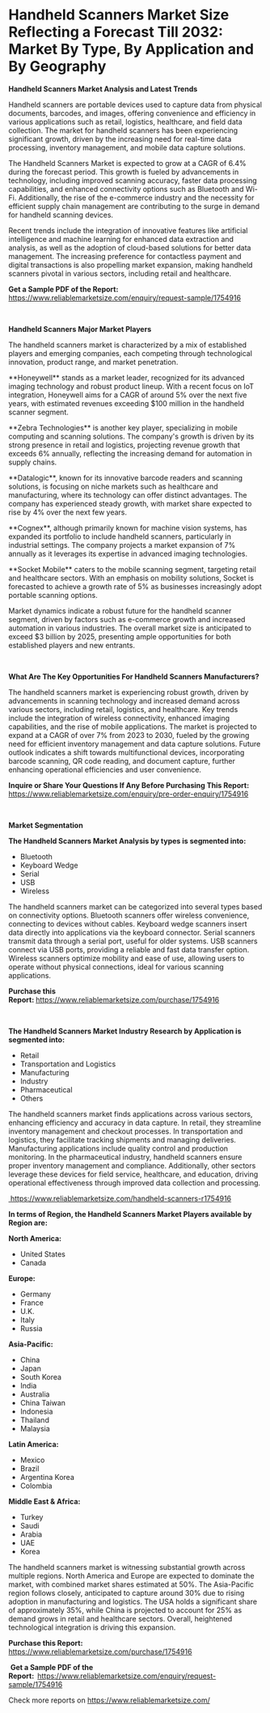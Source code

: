 <p><h1>Handheld Scanners Market Size Reflecting a Forecast Till 2032: Market By Type, By Application and By Geography</h1></p><p><strong>Handheld Scanners Market Analysis and Latest Trends</strong></p>
<p><p>Handheld scanners are portable devices used to capture data from physical documents, barcodes, and images, offering convenience and efficiency in various applications such as retail, logistics, healthcare, and field data collection. The market for handheld scanners has been experiencing significant growth, driven by the increasing need for real-time data processing, inventory management, and mobile data capture solutions.</p><p>The Handheld Scanners Market is expected to grow at a CAGR of 6.4% during the forecast period. This growth is fueled by advancements in technology, including improved scanning accuracy, faster data processing capabilities, and enhanced connectivity options such as Bluetooth and Wi-Fi. Additionally, the rise of the e-commerce industry and the necessity for efficient supply chain management are contributing to the surge in demand for handheld scanning devices.</p><p>Recent trends include the integration of innovative features like artificial intelligence and machine learning for enhanced data extraction and analysis, as well as the adoption of cloud-based solutions for better data management. The increasing preference for contactless payment and digital transactions is also propelling market expansion, making handheld scanners pivotal in various sectors, including retail and healthcare.</p></p>
<p><strong>Get a Sample PDF of the Report:&nbsp;</strong> <a href="https://www.reliablemarketsize.com/enquiry/request-sample/1754916?utm_campaign=2363&utm_medium=2&utm_source=Github&utm_content=ia&utm_term=07022025&utm_id=handheld-scanners">https://www.reliablemarketsize.com/enquiry/request-sample/1754916</a></p>
<p>&nbsp;</p>
<p><strong>Handheld Scanners Major Market Players</strong></p>
<p><p>The handheld scanners market is characterized by a mix of established players and emerging companies, each competing through technological innovation, product range, and market penetration.</p><p>**Honeywell** stands as a market leader, recognized for its advanced imaging technology and robust product lineup. With a recent focus on IoT integration, Honeywell aims for a CAGR of around 5% over the next five years, with estimated revenues exceeding $100 million in the handheld scanner segment.</p><p>**Zebra Technologies** is another key player, specializing in mobile computing and scanning solutions. The company's growth is driven by its strong presence in retail and logistics, projecting revenue growth that exceeds 6% annually, reflecting the increasing demand for automation in supply chains.</p><p>**Datalogic**, known for its innovative barcode readers and scanning solutions, is focusing on niche markets such as healthcare and manufacturing, where its technology can offer distinct advantages. The company has experienced steady growth, with market share expected to rise by 4% over the next few years.</p><p>**Cognex**, although primarily known for machine vision systems, has expanded its portfolio to include handheld scanners, particularly in industrial settings. The company projects a market expansion of 7% annually as it leverages its expertise in advanced imaging technologies.</p><p>**Socket Mobile** caters to the mobile scanning segment, targeting retail and healthcare sectors. With an emphasis on mobility solutions, Socket is forecasted to achieve a growth rate of 5% as businesses increasingly adopt portable scanning options.</p><p>Market dynamics indicate a robust future for the handheld scanner segment, driven by factors such as e-commerce growth and increased automation in various industries. The overall market size is anticipated to exceed $3 billion by 2025, presenting ample opportunities for both established players and new entrants.</p></p>
<p>&nbsp;</p>
<p><strong>What Are The Key Opportunities For Handheld Scanners Manufacturers?</strong></p>
<p><p>The handheld scanners market is experiencing robust growth, driven by advancements in scanning technology and increased demand across various sectors, including retail, logistics, and healthcare. Key trends include the integration of wireless connectivity, enhanced imaging capabilities, and the rise of mobile applications. The market is projected to expand at a CAGR of over 7% from 2023 to 2030, fueled by the growing need for efficient inventory management and data capture solutions. Future outlook indicates a shift towards multifunctional devices, incorporating barcode scanning, QR code reading, and document capture, further enhancing operational efficiencies and user convenience.</p></p>
<p><strong>Inquire or Share Your Questions If Any Before Purchasing This Report:</strong> <a href="https://www.reliablemarketsize.com/enquiry/pre-order-enquiry/1754916?utm_campaign=2363&utm_medium=2&utm_source=Github&utm_content=ia&utm_term=07022025&utm_id=handheld-scanners">https://www.reliablemarketsize.com/enquiry/pre-order-enquiry/1754916</a></p>
<p>&nbsp;</p>
<p><strong>Market Segmentation</strong></p>
<p><strong>The Handheld Scanners Market Analysis by types is segmented into:</strong></p>
<p><ul><li>Bluetooth</li><li>Keyboard Wedge</li><li>Serial</li><li>USB</li><li>Wireless</li></ul></p>
<p><p>The handheld scanners market can be categorized into several types based on connectivity options. Bluetooth scanners offer wireless convenience, connecting to devices without cables. Keyboard wedge scanners insert data directly into applications via the keyboard connector. Serial scanners transmit data through a serial port, useful for older systems. USB scanners connect via USB ports, providing a reliable and fast data transfer option. Wireless scanners optimize mobility and ease of use, allowing users to operate without physical connections, ideal for various scanning applications.</p></p>
<p><strong>Purchase this Report:&nbsp;</strong><a href="https://www.reliablemarketsize.com/purchase/1754916?utm_campaign=2363&utm_medium=2&utm_source=Github&utm_content=ia&utm_term=07022025&utm_id=handheld-scanners">https://www.reliablemarketsize.com/purchase/1754916</a></p>
<p>&nbsp;</p>
<p><strong>The Handheld Scanners Market Industry Research by Application is segmented into:</strong></p>
<p><ul><li>Retail</li><li>Transportation and Logistics</li><li>Manufacturing</li><li>Industry</li><li>Pharmaceutical</li><li>Others</li></ul></p>
<p><p>The handheld scanners market finds applications across various sectors, enhancing efficiency and accuracy in data capture. In retail, they streamline inventory management and checkout processes. In transportation and logistics, they facilitate tracking shipments and managing deliveries. Manufacturing applications include quality control and production monitoring. In the pharmaceutical industry, handheld scanners ensure proper inventory management and compliance. Additionally, other sectors leverage these devices for field service, healthcare, and education, driving operational effectiveness through improved data collection and processing.</p></p>
<p><a href="https://www.reliablemarketsize.com/handheld-scanners-r1754916?utm_campaign=2363&utm_medium=2&utm_source=Github&utm_content=ia&utm_term=07022025&utm_id=handheld-scanners">&nbsp;https://www.reliablemarketsize.com/handheld-scanners-r1754916</a></p>
<p><strong>In terms of Region, the Handheld Scanners Market Players available by Region are:</strong></p>
<p>
    <p> <strong> North America: </strong>
        <ul>
            <li>United States</li>
            <li>Canada</li>
        </ul>
        </p> 
    <p> <strong> Europe: </strong>
        <ul>
            <li>Germany</li>
            <li>France</li>
            <li>U.K.</li>
            <li>Italy</li>
            <li>Russia</li>
        </ul>
        </p> 
    <p> <strong> Asia-Pacific: </strong>
        <ul>
            <li>China</li>
            <li>Japan</li>
            <li>South Korea</li>
            <li>India</li>
            <li>Australia</li>
            <li>China Taiwan</li>
            <li>Indonesia</li>
            <li>Thailand</li>
            <li>Malaysia</li>
        </ul>
        </p> 
    <p> <strong> Latin America: </strong>
        <ul>
            <li>Mexico</li>
            <li>Brazil</li>
            <li>Argentina Korea</li>
            <li>Colombia</li>
        </ul>
        </p> 
    <p> <strong> Middle East & Africa: </strong>
        <ul>
            <li>Turkey</li>
            <li>Saudi</li>
            <li>Arabia</li>
            <li>UAE</li>
            <li>Korea</li>
        </ul>
    </p>
    </p>
<p><p>The handheld scanners market is witnessing substantial growth across multiple regions. North America and Europe are expected to dominate the market, with combined market shares estimated at 50%. The Asia-Pacific region follows closely, anticipated to capture around 30% due to rising adoption in manufacturing and logistics. The USA holds a significant share of approximately 35%, while China is projected to account for 25% as demand grows in retail and healthcare sectors. Overall, heightened technological integration is driving this expansion.</p></p>
<p><strong>Purchase this Report: </strong><a href="https://www.reliablemarketsize.com/purchase/1754916?utm_campaign=2363&utm_medium=2&utm_source=Github&utm_content=ia&utm_term=07022025&utm_id=handheld-scanners">https://www.reliablemarketsize.com/purchase/1754916</a></p>
<p>&nbsp;<strong>Get a Sample PDF of the Report:&nbsp;&nbsp;</strong><a href="https://www.reliablemarketsize.com/enquiry/request-sample/1754916?utm_campaign=2363&utm_medium=2&utm_source=Github&utm_content=ia&utm_term=07022025&utm_id=handheld-scanners">https://www.reliablemarketsize.com/enquiry/request-sample/1754916</a></p>
<p><strong></strong></p>
<p>Check more reports on <a href="https://www.reliablemarketsize.com/?utm_campaign=2363&utm_medium=2&utm_source=Github&utm_content=ia&utm_term=07022025&utm_id=handheld-scanners">https://www.reliablemarketsize.com/</a></p>
